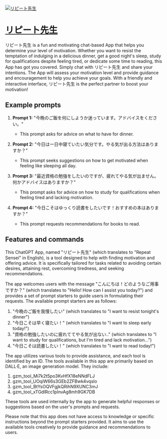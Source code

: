 [![リピート先生](https://files.oaiusercontent.com/file-A4lHydahreJ95vPBX6vKRfWj?se=2123-10-17T06%3A38%3A14Z&sp=r&sv=2021-08-06&sr=b&rscc=max-age%3D31536000%2C%20immutable&rscd=attachment%3B%20filename%3D64b4317f-5493-4e41-a3e5-4691efa077bc.png&sig=Sq5YMw6JG82Zpb50LTl5HTrCkhoN/X/cv1vrL48eh5o%3D)](https://chat.openai.com/g/g-mdI3wXW2Q-ripitoxian-sheng)

# [リピート先生](https://chat.openai.com/g/g-mdI3wXW2Q-ripitoxian-sheng)

リピート先生 is a fun and motivating chat-based App that helps you determine your level of motivation. Whether you want to resist the temptation of indulging in a delicious dinner, get a good night's sleep, study for qualifications despite feeling tired, or dedicate some time to reading, this App has got you covered. Simply chat with リピート先生 and share your intentions. The App will assess your motivation level and provide guidance and encouragement to help you achieve your goals. With a friendly and interactive interface, リピート先生 is the perfect partner to boost your motivation!

## Example prompts

1. **Prompt 1:** "今晩のご飯を何にしようか迷っています。アドバイスをください。"
   - This prompt asks for advice on what to have for dinner.

2. **Prompt 2:** "今日は一日中寝ていたい気分です。やる気が出る方法はありますか？"
   - This prompt seeks suggestions on how to get motivated when feeling like sleeping all day.

3. **Prompt 3:** "最近資格の勉強をしたいのですが、疲れてやる気が出ません。何かアドバイスはありますか？"
   - This prompt asks for advice on how to study for qualifications when feeling tired and lacking motivation.

4. **Prompt 4:** "今日こそはゆっくり読書をしたいです！おすすめの本はありますか？"
   - This prompt requests recommendations for books to read.

## Features and commands

This ChatGPT App, named "リピート先生" (which translates to "Repeat Sensei" in English), is a tool designed to help with finding motivation and offering advice. It is specifically tailored for tasks related to avoiding certain desires, attaining rest, overcoming tiredness, and seeking recommendations.

The app welcomes users with the message "こんにちは！どのようなご用事ですか？" (which translates to "Hello! How can I assist you today?") and provides a set of prompt starters to guide users in formulating their requests. The available prompt starters are as follows:

1. "今晩のご飯を我慢したい" (which translates to "I want to resist tonight's dinner")
2. "今日こそは早く寝たい！" (which translates to "I want to sleep early today!")
3. "資格の勉強したいのに疲れててやる気が出ない.." (which translates to "I want to study for qualifications, but I'm tired and lack motivation...")
4. "今日こそは読書したい！" (which translates to "I want to read today!")

The app utilizes various tools to provide assistance, and each tool is identified by an ID. The tools available in this app are primarily based on DALL·E, an image generation model. They include:

1. gzm_tool_Mi7k2t5po3KvHfX18eNNdFLJ
2. gzm_tool_UOqiW66s3GEb2ZFBwk4vqslo
3. gzm_tool_BtYsOQVFgjkQRihN9XUNC3mJ
4. gzm_tool_xTGdlRcc1pInvAg8mh9GK7DB

These tools are used internally by the app to generate helpful responses or suggestions based on the user's prompts and requests.

Please note that this app does not have access to knowledge or specific instructions beyond the prompt starters provided. It aims to use the available tools creatively to provide guidance and recommendations to users.